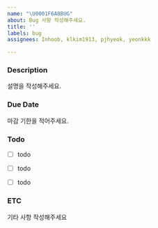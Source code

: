 ```yaml
---
name: "\U0001F6A8BUG"
about: Bug 사항 작성해주세요.
title: ''
labels: bug
assignees: Inhoob, klkim1913, pjhyeok, yeonkkk

---
```


### Description
설명을 작성해주세요.


### Due Date
마감 기한을 적어주세요.

### Todo
- [ ] todo
- [ ] todo
- [ ] todo


### ETC
기타 사항 작성해주세요
